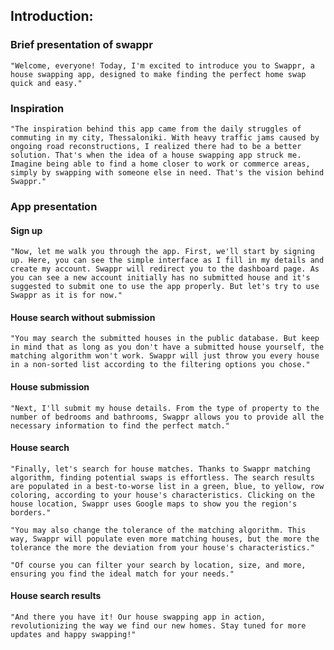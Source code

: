 ## Introduction:

### Brief presentation of swappr
    "Welcome, everyone! Today, I'm excited to introduce you to Swappr, a house swapping app, designed to make finding the perfect home swap quick and easy."

### Inspiration
    "The inspiration behind this app came from the daily struggles of commuting in my city, Thessaloniki. With heavy traffic jams caused by ongoing road reconstructions, I realized there had to be a better solution. That's when the idea of a house swapping app struck me. Imagine being able to find a home closer to work or commerce areas, simply by swapping with someone else in need. That's the vision behind Swappr."

### App presentation
#### Sign up
    "Now, let me walk you through the app. First, we'll start by signing up. Here, you can see the simple interface as I fill in my details and create my account. Swappr will redirect you to the dashboard page. As you can see a new account initially has no submitted house and it's suggested to submit one to use the app properly. But let's try to use Swappr as it is for now."

#### House search without submission
    "You may search the submitted houses in the public database. But keep in mind that as long as you don't have a submitted house yourself, the matching algorithm won't work. Swappr will just throw you every house in a non-sorted list according to the filtering options you chose."

#### House submission
    "Next, I'll submit my house details. From the type of property to the number of bedrooms and bathrooms, Swappr allows you to provide all the necessary information to find the perfect match."

#### House search
    "Finally, let's search for house matches. Thanks to Swappr matching algorithm, finding potential swaps is effortless. The search results are populated in a best-to-worse list in a green, blue, to yellow, row coloring, according to your house's characteristics. Clicking on the house location, Swappr uses Google maps to show you the region's borders."

    "You may also change the tolerance of the matching algorithm. This way, Swappr will populate even more matching houses, but the more the tolerance the more the deviation from your house's characteristics."

    "Of course you can filter your search by location, size, and more, ensuring you find the ideal match for your needs."

#### House search results
    "And there you have it! Our house swapping app in action, revolutionizing the way we find our new homes. Stay tuned for more updates and happy swapping!"